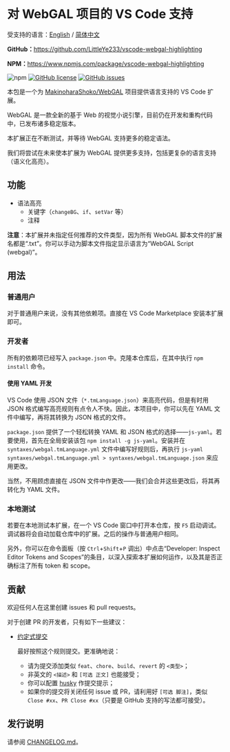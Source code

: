 # 对 WebGAL 项目的 VS Code 支持

受支持的语言：[English](README.md) / [简体中文](README.zh-cn.md)

**GitHub：**<https://github.com/LittleYe233/vscode-webgal-highlighting>

**NPM：**<https://www.npmjs.com/package/vscode-webgal-highlighting>

![npm](https://img.shields.io/npm/v/vscode-webgal-highlighting?style=flat-square) [![GitHub license](https://img.shields.io/github/license/LittleYe233/vscode-webgal-highlighting?style=flat-square)](https://github.com/LittleYe233/vscode-webgal-highlighting/blob/main/LICENSE) [![GitHub issues](https://img.shields.io/github/issues/LittleYe233/vscode-webgal-highlighting?style=flat-square)](https://github.com/LittleYe233/vscode-webgal-highlighting/issues)

本包是一个为 [MakinoharaShoko/WebGAL](https://github.com/MakinoharaShoko/WebGAL/) 项目提供语言支持的 VS Code 扩展。

WebGAL 是一款全新的基于 Web 的视觉小说引擎，目前仍在开发和重构代码中，已发布诸多稳定版本。

本扩展正在不断测试，并等待 WebGAL 支持更多的稳定语法。

我们将尝试在未来使本扩展为 WebGAL 提供更多支持，包括更复杂的语言支持（语义化高亮）。

## 功能

- 语法高亮
  - 关键字（`changeBG`、`if`、`setVar` 等）
  - 注释

**注意**：本扩展并未指定任何推荐的文件类型，因为所有 WebGAL 脚本文件的扩展名都是“.txt”。你可以手动为脚本文件指定显示语言为“WebGAL Script (webgal)”。

## 用法

### 普通用户

对于普通用户来说，没有其他依赖项。直接在 VS Code Marketplace 安装本扩展即可。

### 开发者

所有的依赖项已经写入 `package.json` 中。克隆本仓库后，在其中执行 `npm install` 命令。

#### 使用 YAML 开发

VS Code 使用 JSON 文件（`*.tmLanguage.json`）来高亮代码，但是有时用 JSON 格式编写高亮规则有点令人不快。因此，本项目中，你可以先在 YAML 文件中编写，再将其转换为 JSON 格式的文件。

`package.json` 提供了一个轻松转换 YAML 和 JSON 格式的选择——`js-yaml`。若要使用，首先在全局安装该包 `npm install -g js-yaml`。安装并在 `syntaxes/webgal.tmLanguage.yml` 文件中编写好规则后，再执行 `js-yaml syntaxes/webgal.tmLanguage.yml > syntaxes/webgal.tmLanguage.json` 来应用更改。

当然，不用顾虑直接在 JSON 文件中作更改——我们会合并这些更改后，将其再转化为 YAML 文件。

### 本地测试

若要在本地测试本扩展，在一个 VS Code 窗口中打开本仓库，按 `F5` 启动调试。调试器将会自动加载仓库中的扩展。之后的操作与普通用户相同。

另外，你可以在命令面板（按 `Ctrl`+`Shift`+`P` 调出）中点击“Developer: Inspect Editor Tokens and Scopes”的条目，以深入探索本扩展如何运作，以及其是否正确标注了所有 token 和 scope。

## 贡献

欢迎任何人在这里创建 issues 和 pull requests。

对于创建 PR 的开发者，只有如下一些建议：

- [约定式提交](https://www.conventionalcommits.org/zh-hans/v1.0.0/)
  
  最好按照这个规则提交。更准确地说：
  - 请为提交添加类似 `feat`、`chore`、`build`、`revert` 的 `<类型>`；
  - 非英文的 `<描述>` 和 `[可选 正文]` 也能接受；
  - 你可以配置 [husky](https://typicode.github.io/husky/#/) 作提交提示；
  - 如果你的提交将关闭任何 issue 或 PR，请利用好 `[可选 脚注]`，类似 `Close #xx`、`PR Close #xx`（只要是 GitHub 支持的写法都可接受）。

## 发行说明

请参阅 [CHANGELOG.md](/CHANGELOG.md)。